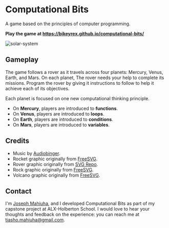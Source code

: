# Computational Bits

A game based on the principles of computer programming.

**Play the game at <https://bikeyrex.github.io/computational-bits/>**

![solar-system](https://user-images.githubusercontent.com/35099243/176343703-5bcc3d3a-1801-42e5-b7df-165defade37c.gif)

## Gameplay

The game follows a rover as it travels across four planets: Mercury, Venus, Earth, and Mars. On each planet, The rover needs your help to complete its missions. Program the rover by giving it instructions to follow to help it achieve each of its objectives.


Each planet is focused on one new computational thinking principle.

* On **Mercury**, players are introduced to **functions**.
* On **Venus**, players are introduced to **loops**.
* On **Earth**, players are introduced to **conditions**.
* On **Mars**, players are introduced to **variables**.

## Credits

* Music by [Audiobinger](https://freemusicarchive.org/music/Audiobinger/quarantine-beats-vol-2/amerika).
* Rocket graphic originally from [FreeSVG](https://freesvg.org/cartoon-moon-rocket-vector-clip-art).
* Rover graphic originally from [SVG Repo](https://www.svgrepo.com/svg/43211/moon-rover).
* Rock graphic originally from [FreeSVG](https://freesvg.org/ilmenskie-rock-dull-bg2).
* Volcano graphic originally from [FreeSVG](https://freesvg.org/volcano-colour).

## Contact

I'm [Joseph Mahiuha](https://github.com/Mahiuha), and I developed
Computational Bits as part of my capstone project at
ALX-Holberton School.
I would love to hear your thoughts and feedback on the experience: you can reach me at
<tiasho.mahiuha@gmail.com>.
